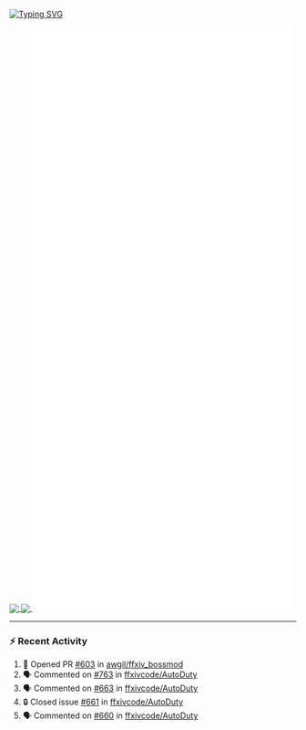 [![Typing SVG](https://readme-typing-svg.demolab.com?font=Fira+Code&duration=1000&pause=1000&multiline=true&repeat=false&width=435&lines=Simon+Latusek+%7C+Gameplay+Engineer)](https://git.io/typing-svg)

<a href="https://github.com/anuraghazra/github-readme-stats">
  <img height=200 align="center" src="https://github-readme-stats.vercel.app/api?username=erdelf&theme=radical" />
</a>
<a href="https://github.com/anuraghazra/convoychat">
  <img height=200 align="center" src="https://streak-stats.demolab.com?user=erdelf&theme=radical&mode=weekly" />
</a>

<picture>
  <img src="/github-metrics.svg" alt="Metrics">
</picture>

---

### :zap: Recent Activity
<!--START_SECTION:activity-->
1. 💪 Opened PR [#603](https://github.com/awgil/ffxiv_bossmod/pull/603) in [awgil/ffxiv_bossmod](https://github.com/awgil/ffxiv_bossmod)
2. 🗣 Commented on [#763](https://github.com/ffxivcode/AutoDuty/issues/763#issuecomment-2702241176) in [ffxivcode/AutoDuty](https://github.com/ffxivcode/AutoDuty)
3. 🗣 Commented on [#663](https://github.com/ffxivcode/AutoDuty/issues/663#issuecomment-2702238784) in [ffxivcode/AutoDuty](https://github.com/ffxivcode/AutoDuty)
4. 🔒 Closed issue [#661](https://github.com/ffxivcode/AutoDuty/issues/661) in [ffxivcode/AutoDuty](https://github.com/ffxivcode/AutoDuty)
5. 🗣 Commented on [#660](https://github.com/ffxivcode/AutoDuty/issues/660#issuecomment-2702174035) in [ffxivcode/AutoDuty](https://github.com/ffxivcode/AutoDuty)
<!--END_SECTION:activity-->

<!--
**erdelf/erdelf** is a ✨ _special_ ✨ repository because its `README.md` (this file) appears on your GitHub profile.

Here are some ideas to get you started:

- 🔭 I’m currently working on ...
- 🌱 I’m currently learning ...
- 👯 I’m looking to collaborate on ...
- 🤔 I’m looking for help with ...
- 💬 Ask me about ...
- 📫 How to reach me: ...
- 😄 Pronouns: ...
- ⚡ Fun fact: ...
-->

